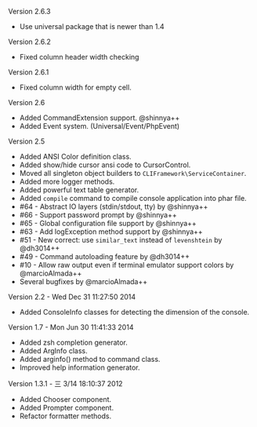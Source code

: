 

Version 2.6.3

- Use universal package that is newer than 1.4

Version 2.6.2

- Fixed column header width checking

Version 2.6.1

- Fixed column width for empty cell.

Version 2.6

- Added CommandExtension support. @shinnya++
- Added Event system. (Universal/Event/PhpEvent)

Version 2.5

- Added ANSI Color definition class.
- Added show/hide cursor ansi code to CursorControl.
- Moved all singleton object builders to `CLIFramework\ServiceContainer`.
- Added more logger methods.
- Added powerful text table generator.
- Added `compile` command to compile console application into phar file.
- #64 - Abstract IO layers (stdin/stdout, tty) by @shinnya++
- #66 - Support password prompt by @shinnya++
- #65 - Global configuration file support by @shinnya++
- #63 - Add logException method support by @shinnya++
- #51 - New correct: use `similar_text` instead of `levenshtein` by @dh3014++
- #49 - Command autoloading feature by @dh3014++
- #10 - Allow raw output even if terminal emulator support colors by @marcioAlmada++
- Several bugfixes by @marcioAlmada++

Version 2.2   - Wed Dec 31 11:27:50 2014

- Added ConsoleInfo classes for detecting the dimension of the console.

Version 1.7   - Mon Jun 30 11:41:33 2014

- Added zsh completion generator.
- Added ArgInfo class.
- Added arginfo() method to command class.
- Improved help information generator.

Version 1.3.1 - 三  3/14 18:10:37 2012

- Added Chooser component.
- Added Prompter component.
- Refactor formatter methods.

